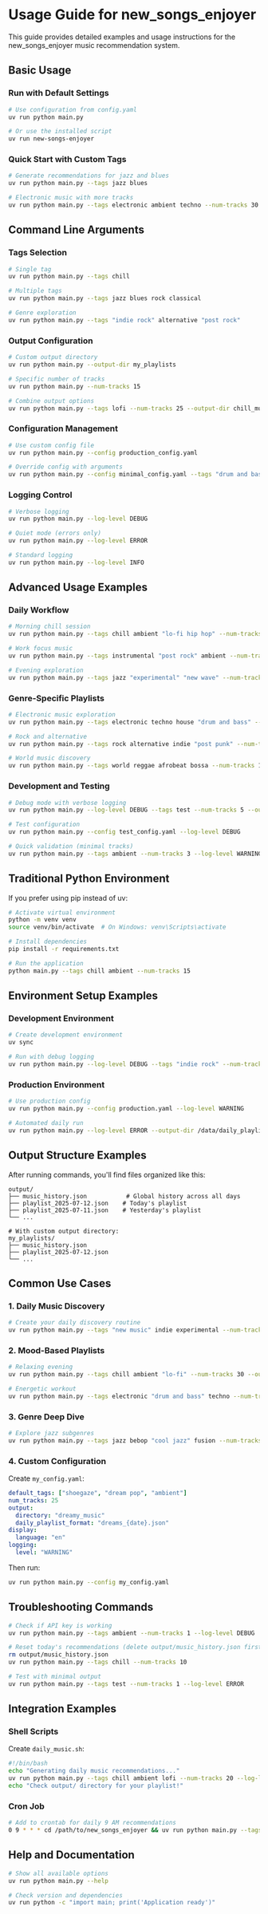 # Usage Guide for new_songs_enjoyer

This guide provides detailed examples and usage instructions for the new_songs_enjoyer music recommendation system.

## Basic Usage

### Run with Default Settings

```bash
# Use configuration from config.yaml
uv run python main.py

# Or use the installed script
uv run new-songs-enjoyer
```

### Quick Start with Custom Tags

```bash
# Generate recommendations for jazz and blues
uv run python main.py --tags jazz blues

# Electronic music with more tracks
uv run python main.py --tags electronic ambient techno --num-tracks 30
```

## Command Line Arguments

### Tags Selection

```bash
# Single tag
uv run python main.py --tags chill

# Multiple tags
uv run python main.py --tags jazz blues rock classical

# Genre exploration
uv run python main.py --tags "indie rock" alternative "post rock"
```

### Output Configuration

```bash
# Custom output directory
uv run python main.py --output-dir my_playlists

# Specific number of tracks
uv run python main.py --num-tracks 15

# Combine output options
uv run python main.py --tags lofi --num-tracks 25 --output-dir chill_music
```

### Configuration Management

```bash
# Use custom config file
uv run python main.py --config production_config.yaml

# Override config with arguments
uv run python main.py --config minimal_config.yaml --tags "drum and bass" --num-tracks 20
```

### Logging Control

```bash
# Verbose logging
uv run python main.py --log-level DEBUG

# Quiet mode (errors only)
uv run python main.py --log-level ERROR

# Standard logging
uv run python main.py --log-level INFO
```

## Advanced Usage Examples

### Daily Workflow

```bash
# Morning chill session
uv run python main.py --tags chill ambient "lo-fi hip hop" --num-tracks 20 --output-dir morning_playlist

# Work focus music
uv run python main.py --tags instrumental "post rock" ambient --num-tracks 15 --output-dir work_music

# Evening exploration
uv run python main.py --tags jazz "experimental" "new wave" --num-tracks 10 --output-dir evening_discovery
```

### Genre-Specific Playlists

```bash
# Electronic music exploration
uv run python main.py --tags electronic techno house "drum and bass" --num-tracks 25 --output-dir electronic

# Rock and alternative
uv run python main.py --tags rock alternative indie "post punk" --num-tracks 20 --output-dir rock

# World music discovery
uv run python main.py --tags world reggae afrobeat bossa --num-tracks 15 --output-dir world_music
```

### Development and Testing

```bash
# Debug mode with verbose logging
uv run python main.py --log-level DEBUG --tags test --num-tracks 5 --output-dir debug_output

# Test configuration
uv run python main.py --config test_config.yaml --log-level DEBUG

# Quick validation (minimal tracks)
uv run python main.py --tags ambient --num-tracks 3 --log-level WARNING
```

## Traditional Python Environment

If you prefer using pip instead of uv:

```bash
# Activate virtual environment
python -m venv venv
source venv/bin/activate  # On Windows: venv\Scripts\activate

# Install dependencies
pip install -r requirements.txt

# Run the application
python main.py --tags chill ambient --num-tracks 15
```

## Environment Setup Examples

### Development Environment

```bash
# Create development environment
uv sync

# Run with debug logging
uv run python main.py --log-level DEBUG --tags "indie rock" --num-tracks 5
```

### Production Environment

```bash
# Use production config
uv run python main.py --config production.yaml --log-level WARNING

# Automated daily run
uv run python main.py --log-level ERROR --output-dir /data/daily_playlists
```

## Output Structure Examples

After running commands, you'll find files organized like this:

```
output/
├── music_history.json           # Global history across all days
├── playlist_2025-07-12.json    # Today's playlist
├── playlist_2025-07-11.json    # Yesterday's playlist
└── ...

# With custom output directory:
my_playlists/
├── music_history.json
├── playlist_2025-07-12.json
└── ...
```

## Common Use Cases

### 1. Daily Music Discovery

```bash
# Create your daily discovery routine
uv run python main.py --tags "new music" indie experimental --num-tracks 20
```

### 2. Mood-Based Playlists

```bash
# Relaxing evening
uv run python main.py --tags chill ambient "lo-fi" --num-tracks 30 --output-dir relaxing

# Energetic workout
uv run python main.py --tags electronic "drum and bass" techno --num-tracks 25 --output-dir workout
```

### 3. Genre Deep Dive

```bash
# Explore jazz subgenres
uv run python main.py --tags jazz bebop "cool jazz" fusion --num-tracks 15 --output-dir jazz_exploration
```

### 4. Custom Configuration

Create `my_config.yaml`:
```yaml
default_tags: ["shoegaze", "dream pop", "ambient"]
num_tracks: 25
output:
  directory: "dreamy_music"
  daily_playlist_format: "dreams_{date}.json"
display:
  language: "en"
logging:
  level: "WARNING"
```

Then run:
```bash
uv run python main.py --config my_config.yaml
```

## Troubleshooting Commands

```bash
# Check if API key is working
uv run python main.py --tags ambient --num-tracks 1 --log-level DEBUG

# Reset today's recommendations (delete output/music_history.json first)
rm output/music_history.json
uv run python main.py --tags chill --num-tracks 10

# Test with minimal output
uv run python main.py --tags test --num-tracks 1 --log-level ERROR
```

## Integration Examples

### Shell Scripts

Create `daily_music.sh`:
```bash
#!/bin/bash
echo "Generating daily music recommendations..."
uv run python main.py --tags chill ambient lofi --num-tracks 20 --log-level WARNING
echo "Check output/ directory for your playlist!"
```

### Cron Job

```bash
# Add to crontab for daily 9 AM recommendations
0 9 * * * cd /path/to/new_songs_enjoyer && uv run python main.py --tags chill ambient --num-tracks 15 --log-level ERROR
```

## Help and Documentation

```bash
# Show all available options
uv run python main.py --help

# Check version and dependencies
uv run python -c "import main; print('Application ready')"
